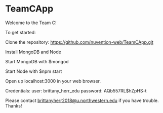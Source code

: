 # TeamCApp

Welcome to the Team C!

To get started:

Clone the repository: https://github.com/nuvention-web/TeamCApp.git

Install MongoDB and Node

Start MongoDB with $mongod

Start Node with $npm start

Open up localhost:3000 in your web browser.

Credentials: 
user: brittany_herr_edu
password: AQb557RL$hZpHS-t 

Please contact brittanyherr2018@u.northwestern.edu if you have trouble. Thanks!
